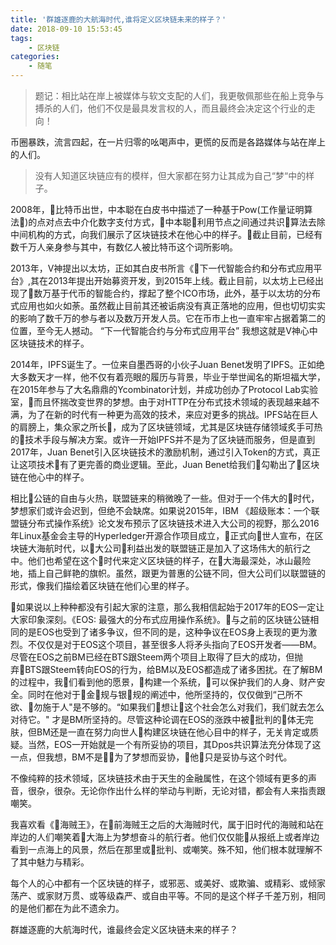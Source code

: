 ```yaml
---
title: '群雄逐鹿的大航海时代,谁将定义区块链未来的样子？'
date: 2018-09-10 15:53:45
tags:
    - 区块链
categories:
    - 随笔
---
```


>题记：相比站在岸上被媒体与软文支配的人们，我更敬佩那些在船上竞争与搏杀的人们，他们不仅是最具发言权的人，而且最终会决定这个行业的走向！

币圈暴跌，流言四起，在一片归零的吆喝声中，更慌的反而是各路媒体与站在岸上的人们。

> 没有人知道区块链应有的模样，但大家都在努力让其成为自己“梦“中的样子。 

2008年，比特币出世，中本聪在白皮书中描述了一种基于Pow(工作量证明算法)的点对点去中介化数字支付方式，中本聪利用节点之间通过共识算法去除中间机构的方式，向我们展示了区块链技术在他心中的样子。截止目前，已经有数千万人亲身参与其中，有数亿人被比特币这个词所影响。
<!--more-->

2013年，V神提出以太坊，正如其白皮书所言《下一代智能合约和分布式应用平台》,其在2013年提出开始募资开发，到2015年上线。截止目前，以太坊上已经出现了数万基于代币的智能合约，撑起了整个ICO市场，此外，基于以太坊的分布式应用也如火如荼。虽然截止目前其还被诟病没有真正落地的应用，但也切切实实的影响了数千万的参与者以及数万开发人员。它在币市上也一直牢牢占据着第二的位置，至今无人撼动。 “下一代智能合约与分布式应用平台” 我想这就是V神心中区块链技术的样子。

2014年，IPFS诞生了。一位来自墨西哥的小伙子Juan Benet发明了IPFS。正如绝大多数天才一样，他不仅有着亮眼的履历与背景，毕业于举世闻名的斯坦福大学，在2015年参与了大名鼎鼎的Ycombinator计划，并成功创办了Protocol Lab实验室，而且怀揣改变世界的梦想。由于对HTTP在分布式技术领域的表现越来越不满，为了在新的时代有一种更为高效的技术，来应对更多的挑战。IPFS站在巨人的肩膀上，集众家之所长，成为了区块链领域，尤其是区块链存储领域炙手可热的技术手段与解决方案。或许一开始IPFS并不是为了区块链而服务，但是直到2017年，Juan Benet引入区块链技术的激励机制，通过引入Token的方式，真正让这项技术有了更完善的商业逻辑。至此，Juan Benet给我们勾勒出了区块链在他心中的样子。

相比公链的自由与火热，联盟链来的稍微晚了一些。但对于一个伟大的时代，梦想家们或许会迟到，但绝不会缺席。如果说2015年，IBM 《超级账本：一个联盟链分布式操作系统》论文发布预示了区块链技术进入大公司的视野，那么2016年Linux基金会主导的Hyperledger开源合作项目成立，正式向世人宣布，在区块链大海航时代，以大公司利益出发的联盟链正是加入了这场伟大的航行之中。他们也希望在这个时代来定义区块链的样子，在大海最深处，冰山最险地，插上自己鲜艳的旗帜。虽然，跟更为普惠的公链不同，但大公司们以联盟链的形式，像我们描绘着区块链在他们心里的样子。

如果说以上种种都没有引起大家的注意，那么我相信起始于2017年的EOS一定让大家印象深刻。《EOS: 最强大的分布式应用操作系统》。与之前的区块链公链相同的是EOS也受到了诸多争议，但不同的是，这种争议在EOS身上表现的更为激烈。不仅仅是对于EOS这个项目，甚至很多人将矛头指向了EOS开发者——BM。尽管在EOS之前BM已经在BTS跟Steem两个项目上取得了巨大的成功，但抛弃BTS跟Steem转向EOS的行为，给BM以及EOS都造成了诸多困扰。在了解BM的过程中，我们看到他的愿景，构建一个系统，可以保护我们的人身、财产安全。同时在他对于金规与银规的阐述中，他所坚持的，仅仅做到“己所不欲、勿施于人"是不够的。“如果我们想让这个社会怎么对我们，我们就去怎么对待它。" 才是BM所坚持的。尽管这种论调在EOS的涨跌中被批判的体无完肤，但BM还是一直在努力向世人构建区块链在他心目中的样子，无关肯定或质疑。当然，EOS一开始就是一个有所妥协的项目，其Dpos共识算法充分体现了这一点，但我想，BM不是为了梦想而妥协，他只是妥协与这个时代。

不像纯粹的技术领域，区块链技术由于天生的金融属性，在这个领域有更多的声音，很杂，很杂。无论你作出什么样的举动与判断，无论对错，都会有人来指责跟嘲笑。

我喜欢看《海贼王》，在前海贼王之后的大海贼时代，属于旧时代的海贼和站在岸边的人们嘲笑着大海上为梦想奋斗的航行者。他们仅仅能从报纸上或者岸边看到一点海上的风景，然后在那里或批判、或嘲笑。殊不知，他们根本就理解不了其中魅力与精彩。

每个人的心中都有一个区块链的样子，或邪恶、或美好、或欺骗、或精彩、或倾家荡产、或家财万贯、或等级森严、或自由平等。不同的是这个样子千差万别，相同的是他们都在为此不遗余力。

群雄逐鹿的大航海时代，谁最终会定义区块链未来的样子？

